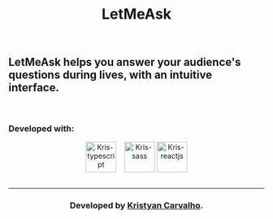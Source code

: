 <h1 align="center">LetMeAsk</h1>

<br />

<h2>LetMeAsk helps you answer your audience's questions during lives, with an intuitive interface.</h2>

<br />

  <h3>Developed with:</h3>
<div align="center">
  <img align="center" alt="Kris-typescript" height="60" width="60" src="https://upload.wikimedia.org/wikipedia/commons/4/4c/Typescript_logo_2020.svg"> ‌ ‌ ‌
  <img align="center" alt="Kris-sass" height="60" width="60" src="https://upload.wikimedia.org/wikipedia/commons/9/96/Sass_Logo_Color.svg">
  <img align="center" alt="Kris-reactjs" height="60" width="60" src="https://upload.wikimedia.org/wikipedia/commons/a/a7/React-icon.svg">
</div>

<br />

<hr />

<h3 align="center">Developed by <a href="https://github.com/kriscrv/">Kristyan Carvalho</a>.</h3>
